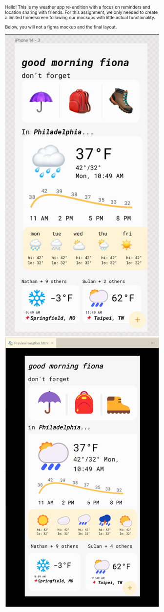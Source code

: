 Hello! This is my weather app re-endition with a focus on reminders and location sharing with friends. For this assignment, we only needed to create a limited homescreen following our mockups with little actual functionality. 

Below, you will not a figma mockup and the final layout. 


![figma mockup](figs.png) ![final layout](FINALAPPLAYOUT.png)
